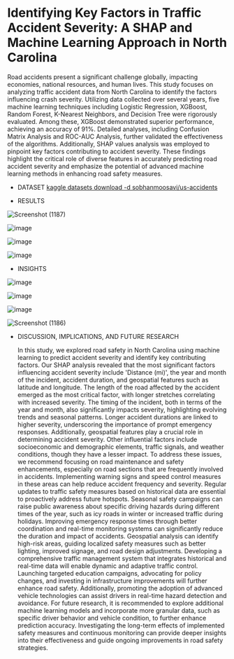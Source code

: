 # Identifying Key Factors in Traffic Accident Severity: A SHAP and Machine Learning Approach in North Carolina
 Road accidents present a significant challenge globally, impacting economies, national resources, and human lives. This study focuses on analyzing traffic accident data from North Carolina to identify the factors influencing crash severity. Utilizing data collected over several years, five machine learning techniques including Logistic Regression, XGBoost, Random Forest, K-Nearest Neighbors, and Decision Tree were rigorously evaluated. Among these, XGBoost demonstrated superior performance, achieving an accuracy of 91%. Detailed analyses, including Confusion Matrix Analysis and ROC-AUC Analysis, further validated the effectiveness of the algorithms. Additionally, SHAP values analysis was employed to pinpoint key factors contributing to accident severity. These findings highlight the critical role of diverse features in accurately predicting road accident severity and emphasize the potential of advanced machine learning methods in enhancing road safety measures.
* DATASET
 [kaggle datasets download -d sobhanmoosavi/us-accidents](https://www.kaggle.com/datasets/sobhanmoosavi/us-accidents)


* RESULTS
  
![Screenshot (1187)](https://github.com/user-attachments/assets/39cb6ff2-e1b3-456a-8e9c-40e2dea00720)

![image](https://github.com/user-attachments/assets/bbeb8187-a7d1-47ac-afd7-a968b1a65bb3)

![image](https://github.com/user-attachments/assets/3745a643-a4f2-474d-8c11-265bdfd2901d)

![image](https://github.com/user-attachments/assets/986a9932-eddb-4594-9ee6-6fcfd5b327ef)

* INSIGHTS
  
![image](https://github.com/user-attachments/assets/41066a98-87a5-4dc0-a0a8-29144809db14)

![image](https://github.com/user-attachments/assets/83f027e2-2f18-473c-8379-5eab662578f6)

![image](https://github.com/user-attachments/assets/ddbc38ea-88c1-412f-8c34-40affa2f5a5f)

![Screenshot (1186)](https://github.com/user-attachments/assets/6634511e-0af4-4b94-9b02-8144001ce1db)



* DISCUSSION, IMPLICATIONS, AND FUTURE RESEARCH
  
  In this study, we explored road safety in North Carolina using machine learning to predict accident severity and identify key contributing factors. Our SHAP analysis revealed that the most significant factors influencing accident severity include 'Distance (mi)', the year and month of the incident, accident duration, and geospatial features such as latitude and longitude. The length of the road affected by the accident emerged as the most critical factor, with longer stretches correlating with increased severity. The timing of the incident, both in terms of the year and month, also significantly impacts severity, highlighting evolving trends and seasonal patterns. Longer accident durations are linked to higher severity, underscoring the importance of prompt emergency responses. Additionally, geospatial features play a crucial role in determining accident severity. Other influential factors include socioeconomic and demographic elements, traffic signals, and weather conditions, though they have a lesser impact. To address these issues, we recommend focusing on road maintenance and safety enhancements, especially on road sections that are frequently involved in accidents. Implementing warning signs and speed control measures in these areas can help reduce accident frequency and severity. Regular updates to traffic safety measures based on historical data are essential to proactively address future hotspots. Seasonal safety campaigns can raise public awareness about specific driving hazards during different times of the year, such as icy roads in winter or increased traffic during holidays. Improving emergency response times through better coordination and real-time monitoring systems can significantly reduce the duration and impact of accidents. Geospatial analysis can identify high-risk areas, guiding localized safety measures such as better lighting, improved signage, and road design adjustments. Developing a comprehensive traffic management system that integrates historical and real-time data will enable dynamic and adaptive traffic control. Launching targeted education campaigns, advocating for policy changes, and investing in infrastructure improvements will further enhance road safety. Additionally, promoting the adoption of advanced vehicle technologies can assist drivers in real-time hazard detection and avoidance. For future research, it is recommended to explore additional machine learning models and incorporate more granular data, such as specific driver behavior and vehicle condition, to further enhance prediction accuracy. Investigating the long-term effects of implemented safety measures and continuous monitoring can provide deeper insights into their effectiveness and guide ongoing improvements in road safety strategies.
